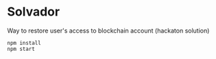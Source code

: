 # Solvador

Way to restore user's access to blockchain account (hackaton solution)

```
npm install
npm start
```
